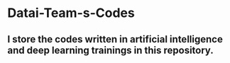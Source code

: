 # Datai-Team-s-Codes
## I store the codes written in artificial intelligence and deep learning trainings in this repository.
